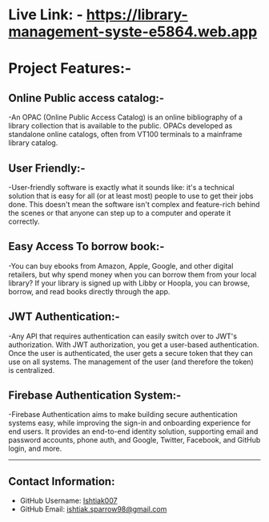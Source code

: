 
# Live Link: - https://library-management-syste-e5864.web.app

# Project Features:-

## Online Public access catalog:-

-An OPAC (Online Public Access Catalog) is an online bibliography of a library collection that is available to the public. OPACs developed as standalone online catalogs, often from VT100 terminals to a mainframe library catalog.


## User Friendly:-

-User-friendly software is exactly what it sounds like: it's a technical solution that is easy for all (or at least most) people to use to get their jobs done. This doesn't mean the software isn't complex and feature-rich behind the scenes or that anyone can step up to a computer and operate it correctly.


## Easy Access To borrow book:-

-You can buy ebooks from Amazon, Apple, Google, and other digital retailers, but why spend money when you can borrow them from your local library? If your library is signed up with Libby or Hoopla, you can browse, borrow, and read books directly through the app.


## JWT Authentication:-

-Any API that requires authentication can easily switch over to JWT's authorization. With JWT authorization, you get a user-based authentication. Once the user is authenticated, the user gets a secure token that they can use on all systems. The management of the user (and therefore the token) is centralized.


## Firebase Authentication System:-

-Firebase Authentication aims to make building secure authentication systems easy, while improving the sign-in and onboarding experience for end users. It provides an end-to-end identity solution, supporting email and password accounts, phone auth, and Google, Twitter, Facebook, and GitHub login, and more.

---

  ## Contact Information:
  * GitHub Username: [Ishtiak007](https://github.com/Ishtiak007)
  * GitHub Email: ishtiak.sparrow98@gmail.com